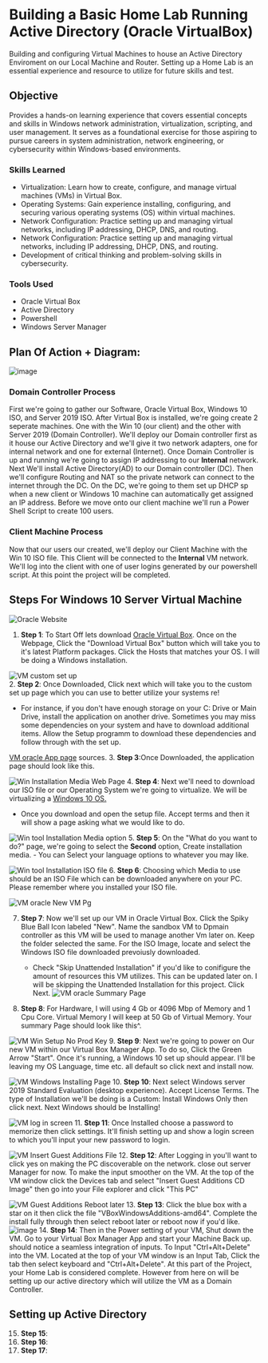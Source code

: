 # Building a Basic Home Lab Running Active Directory (Oracle VirtualBox)
Building and configuring Virtual Machines to house an Active Directory Enviroment on our Local Machine and Router. Setting up a Home Lab is an essential experience and resource to utilize for future skills and test.
## Objective
Provides a hands-on learning experience that covers essential concepts and skills in Windows network administration, virtualization, scripting, and user management. It serves as a foundational exercise for those aspiring to pursue careers in system administration, network engineering, or cybersecurity within Windows-based environments.

### Skills Learned
- Virtualization: Learn how to create, configure, and manage virtual machines (VMs) in Virtual Box.
- Operating Systems: Gain experience installing, configuring, and securing various operating systems (OS) within virtual machines.
- Network Configuration: Practice setting up and managing virtual networks, including IP addressing, DHCP, DNS, and routing.
- Network Configuration: Practice setting up and managing virtual networks, including IP addressing, DHCP, DNS, and routing.
- Development of critical thinking and problem-solving skills in cybersecurity.

### Tools Used
- Oracle Virtual Box
- Active Directory
- Powershell
- Windows Server Manager

## Plan Of Action + Diagram:
![image](https://github.com/Cal-InfoSec/SIEM-Azure/assets/81139563/d0ce77be-5ba7-4cda-bda7-076ab1c340b2)
### Domain Controller Process
First we're going to gather our Software, Oracle Virtual Box, Windows 10 ISO, and Server 2019 ISO. After Virtual Box is installed, we're going create 2 seperate machines. One with the Win 10 (our client) and the other with Server 2019 (Domain Controller). We'll deploy our Domain controller first as it house our Active Directory and we'll give it two network adapters, one for internal network and one for external (Internet). Once Domain Controller is up and running we're going to assign IP addressing to our **Internal** network. Next We'll install Active Directory(AD) to our Domain controller (DC). Then we'll configure Routing and NAT so the private network can connect to the internet through the DC. On the DC, we're going to them set up DHCP sp when a new client or Windows 10 machine can automatically get assigned an IP address. Before we move onto our client machine we'll run a Power Shell Script to create 100 users.
### Client Machine Process
Now that our users our created, we'll deploy our Client Machine with the Win 10 ISO file. This Client will be connected to the **Internal** VM network. We'll log into the client with one of user logins generated by our powershell script. At this point the project will be completed.
## Steps For Windows 10 Server Virtual Machine

 ![Oracle Website](https://github.com/Cal-InfoSec/SIEM-Azure/assets/81139563/7e1b309e-8b25-4f54-8128-2d4870d3a7c5)
 1. **Step 1**: To Start Off lets download [Oracle Virtual Box](https://www.virtualbox.org/). Once on the Webpage, Click the "Download Virtual Box" button which will take you to it's latest Platform packages. Click the Hosts that matches your OS. I will be doing a Windows installation.

![VM custom set up](https://github.com/Cal-InfoSec/SIEM-Azure/assets/81139563/eeace1f8-334b-4a4d-af6c-a071b940170d)   
 2. **Step 2**: Once Downloaded, Click next which will take you to the custom set up page which you can use to better utilize your systems re!
   - For instance, if you don't have enough storage on your C: Drive or Main Drive, install the application on another drive. Sometimes you may miss some dependencies on your system and have to download additional items. Allow the Setup programm to download these dependencies and follow through with the set up.

[VM oracle App page](https://github.com/Cal-InfoSec/SIEM-Azure/assets/81139563/e6562eae-2e27-46c8-8c3a-fd655818d5f0)
sources.
 3. **Step 3**:Once Downloaded, the application page should look like this.
 
 ![Win Installation Media Web Page](https://github.com/Cal-InfoSec/SIEM-Azure/assets/81139563/1b9de1c8-51c0-4f62-88b2-cd12cdbf63e0)
 4. **Step 4**: Next we'll need to download our ISO file or our Operating System we're going to virtualize. We will be virtualizing a [Windows 10 OS.](https://www.microsoft.com/en-us/evalcenter/download-windows-server-2019)
  - Once you download and open the setup file. Accept terms and then it will show a page asking what we would like to do.
    
![Win tool Installation Media option](https://github.com/Cal-InfoSec/SIEM-Azure/assets/81139563/00658c45-6d90-4d04-9afb-4426cd4198b6)
 5. **Step 5**: On the "What do you want to do?" page, we're going to select the **Second** option, Create installation media.
    - You can Select your language options to whatever you may like.
   
![Win tool Installation ISO file](https://github.com/Cal-InfoSec/SIEM-Azure/assets/81139563/f783d8e3-2056-4f2e-9613-c6772d03e6d4)
 6. **Step 6**: Choosing which Media to use should be an ISO File which can be downloaded anywhere on your PC. Please remember where you installed your ISO file.
      
![VM oracle New VM Pg](https://github.com/Cal-InfoSec/SIEM-Azure/assets/81139563/05af67f9-fa6a-42b9-942c-1bc199af4b3e)

 7. **Step 7**: Now we'll set up our VM in Oracle Virtual Box. Click the Spiky Blue Ball Icon labeled "New". Name the sandbox VM to Dpmain controller as this VM will be used to manage another Vm later on. Keep the folder selected the same. For the ISO Image, locate and select the Windows ISO file downloaded prevoiusly downloaded.
     - Check "Skip Unattended Installation" if you'd like to conifigure the amount of resources this VM utilizes. This can be updated later on. I will be skipping the Unattended Installation for this project. Click Next.
    ![VM oracle Summary Page](https://github.com/Cal-InfoSec/SIEM-Azure/assets/81139563/7b1c7290-a7ad-4f8c-8f35-f1716f16f6f8)

8. **Step 8**: For Hardware, I will using 4 Gb or 4096 Mbp of Memory and 1 Cpu Core. Virtual Memory I will keep at 50 Gb of Virtual Memory. Your summary Page should look like this^.

![VM Win Setup No Prod Key](https://github.com/Cal-InfoSec/SIEM-Azure/assets/81139563/77d598f1-75ad-4de7-8c3a-9d24daa85ab9)
9. **Step 9**: Next we're going to power on Our new VM within our Virtual Box Manager App. To do so, Click the Green Arrow "Start". Once it's running, a Windows 10 set up should appear. I'll be leaving my OS Language, time etc. all default so click next and install now.

![VM Windows Installing Page](https://github.com/Cal-InfoSec/SIEM-Azure/assets/81139563/436634ca-ae8e-4fdf-a765-892b8f8c0686)
10. **Step 10**: Next select Windows server 2019 Standard Evaluation (desktop experience). Accept License Terms. The type of Installation  we'll be doing is a Custom: Install Windows Only then click next. Next Windows should be Installing!

![VM log in screen](https://github.com/Cal-InfoSec/SIEM-Azure/assets/81139563/148b439d-6c04-49a0-9fe9-5e889a777041)
11. **Step 11**: Once Installed choose a password to memorize then click settings. It'll finish setting up and show a login screen to which you'll input your new password to login. 

![VM Insert Guest Additions File](https://github.com/Cal-InfoSec/SIEM-Azure/assets/81139563/748215d2-0f1a-4499-a9ed-9450c7f9ffbf)
12. **Step 12**: After Logging in you'll want to click yes on making the PC discoverable on the network. close out server Manager for now. To make the input smoother on the VM. At the top of the VM window click the Devices tab and select "Insert Guest Additions CD Image" then go into your File explorer and click "This PC"

![VM Guest Additions Reboot  later](https://github.com/Cal-InfoSec/SIEM-Azure/assets/81139563/b7eb8895-5130-4974-a2b1-6dd867e90912)
13. **Step 13**: Click the blue box with a star on it then click the file "VBoxWindowsAdditions-amd64". Complete the install fully through then select reboot later or reboot now if you'd like. 
![image](https://github.com/Cal-InfoSec/SIEM-Azure/assets/81139563/ff21cf3c-d18d-45ab-bae4-719fe3595586)
14. **Step 14**: Then in the Power setting of your VM, Shut down the VM. Go to your Virtual Box Manager App and start your Machine Back up. should notice a seamless integration of inputs. To Input "Ctrl+Alt+Delete" into the VM. Located at the top of your VM window is an Input Tab, Click the tab then select keyboard and "Ctrl+Alt+Delete". At  this part of the Project, your Home Lab is considered complete. However from here on will be setting up our active directory which will utilize the VM as a Domain Controller.

## Setting up Active Directory

15. **Step 15**:  
16. **Step 16**:
17. **Step 17**:
